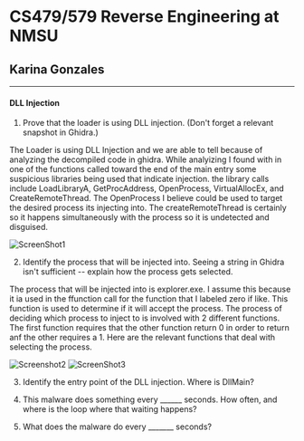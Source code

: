 # CS479/579 Reverse Engineering at NMSU
## Karina Gonzales
---
#### DLL Injection

1. Prove that the loader is using DLL injection. (Don't forget a relevant snapshot in Ghidra.)

The Loader is using DLL Injection and we are able to tell because of analyzing the decompiled code in ghidra. While analyizing I found
with in one of the functions called toward the end of the main entry some suspicious libraries being used that indicate injection. the library calls include LoadLibraryA, GetProcAddress, OpenProcess, VirtualAllocEx, and CreateRemoteThread. The OpenProcess I believe could be used to target the desired process its injecting into. The createRemoteThread is certainly so it happens simultaneously with the process so it is undetected and disguised.

![ScreenShot1](https://user-images.githubusercontent.com/111537927/233527625-484c508b-a059-4c15-ad6e-12431e0d913b.png)



2. Identify the process that will be injected into. Seeing a string in Ghidra isn't sufficient -- explain how the process gets selected.

The process that will be injected into is explorer.exe. I assume this because it ia used in the ffunction call for the function that I labeled zero if like. This function is used to determine if it will accept the process. The process of deciding which process to inject to is involved with 2 different functions. The first function requires that the other function return 0 in order to return anf the other requires a 1. Here are the relevant functions that deal with selecting the process.


![Screenshot2](https://user-images.githubusercontent.com/111537927/233541666-aa9415c0-d643-4284-b63e-f1ebe50273b0.png)
![ScreenShot3](https://user-images.githubusercontent.com/111537927/233541690-939b30ae-d00b-48f5-a384-8e75b57e68ad.png)



3. Identify the entry point of the DLL injection. Where is DllMain?

4. This malware does something every ______ seconds. How often, and where is the loop where that waiting happens?

5. What does the malware do every _______ seconds?

 
